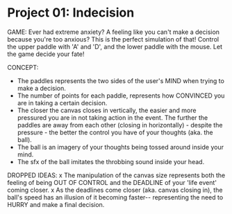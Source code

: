 # Project 01: Indecision

GAME: Ever had extreme anxiety? A feeling like you can't make a decision because you're too anxious? This is the perfect simulation of that! Control the upper paddle with 'A' and 'D', and the lower paddle with the mouse. Let the game decide your fate!

CONCEPT:
- The paddles represents the two sides of the user's MIND when trying to make a decision.
- The number of points for each paddle, represents how CONVINCED you are in taking a certain decision.
- The closer the canvas closes in vertically, the easier and more pressured you are in not taking action in the event. The further the paddles are away from each other (closing in horizontally) - despite the pressure - the better the control you have of your thoughts (aka. the ball).
- The ball is an imagery of your thoughts being tossed around inside your mind.
- The sfx of the ball imitates the throbbing sound inside your head.

DROPPED IDEAS:
x The manipulation of the canvas size represents both the feeling of being OUT OF CONTROL and the DEADLINE of your 'life event' coming closer.
x As the deadlines come closer (aka. canvas closing in), the ball's speed has an illusion of it becoming faster-- representing the need to HURRY and make a final decision.
